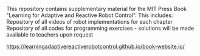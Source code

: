 This repository contains supplementary material for the MIT Press Book "Learning for Adaptive and Reactive Robot Control".
This includes:
Repository of all videos of robot implementations for each chapter
Repository of all codes for programming exercises - solutions will be made available to teachers upon request

https://learningadaptivereactiverobotcontrol.github.io/book-website.io/

